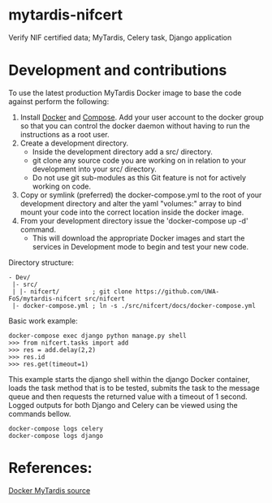 # mytardis-nifcert
Verify NIF certified data; MyTardis, Celery task, Django application

# Development and contributions

To use the latest production MyTardis Docker image to base the code against perform the following:

1. Install [Docker](https://docs.docker.com/engine/installation/) and [Compose](https://docs.docker.com/compose/install/). Add your user account to the docker group so that you can control the docker daemon without having to run the instructions as a root user.
2. Create a development directory.
   - Inside the development directory add a src/ directory.
   - git clone any source code you are working on in relation to your development into your src/ directory.
   - Do not use git sub-modules as this Git feature is not for actively working on code.
3. Copy or symlink (preferred) the docker-compose.yml to the root of your development directory and alter the yaml "volumes:" array to bind mount your code into the correct location inside the docker image.
4. From your development directory issue the 'docker-compose up -d' command.
   - This will download the appropriate Docker images and start the services in Development mode to begin and test your new code.

Directory structure:

```
- Dev/
 |- src/
 | |- nifcert/         ; git clone https://github.com/UWA-FoS/mytardis-nifcert src/nifcert
 |- docker-compose.yml ; ln -s ./src/nifcert/docs/docker-compose.yml
```
Basic work example:

```
docker-compose exec django python manage.py shell
>>> from nifcert.tasks import add
>>> res = add.delay(2,2)
>>> res.id
>>> res.get(timeout=1)
```

This example starts the django shell within the django Docker container, loads the task method that is to be tested, submits the task to the message queue and then requests the returned value with a timeout of 1 second. Logged outputs for both Django and Celery can be viewed using the commands bellow.

```
docker-compose logs celery
docker-compose logs django
```

# References:

[Docker MyTardis source](https://github.com/UWA-FoS/docker-mytardis)
